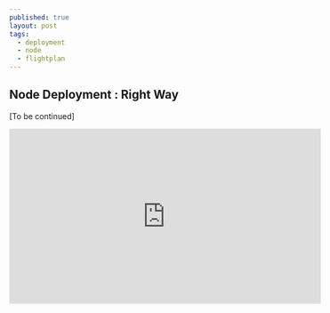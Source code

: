 ```yaml
---
published: true
layout: post
tags:
  - deployment
  - node
  - flightplan
---
```

## Node Deployment : Right Way

[To be continued]

<iframe width="560" height="315" src="https://www.youtube.com/embed/XxRuW1pfGTI?list=PLoYCgNOIyGAApoDfJHjmMgGNlYenKg5jO&amp;controls=0&amp;showinfo=0" frameborder="0" allowfullscreen></iframe>

